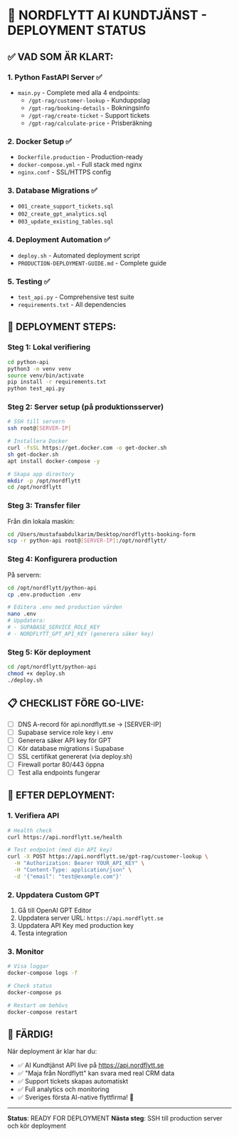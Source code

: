 # 🚀 NORDFLYTT AI KUNDTJÄNST - DEPLOYMENT STATUS

## ✅ VAD SOM ÄR KLART:

### 1. **Python FastAPI Server** ✅
- `main.py` - Complete med alla 4 endpoints:
  - `/gpt-rag/customer-lookup` - Kunduppslag
  - `/gpt-rag/booking-details` - Bokningsinfo
  - `/gpt-rag/create-ticket` - Support tickets
  - `/gpt-rag/calculate-price` - Prisberäkning

### 2. **Docker Setup** ✅
- `Dockerfile.production` - Production-ready
- `docker-compose.yml` - Full stack med nginx
- `nginx.conf` - SSL/HTTPS config

### 3. **Database Migrations** ✅
- `001_create_support_tickets.sql`
- `002_create_gpt_analytics.sql`
- `003_update_existing_tables.sql`

### 4. **Deployment Automation** ✅
- `deploy.sh` - Automated deployment script
- `PRODUCTION-DEPLOYMENT-GUIDE.md` - Complete guide

### 5. **Testing** ✅
- `test_api.py` - Comprehensive test suite
- `requirements.txt` - All dependencies

## 🔄 DEPLOYMENT STEPS:

### **Steg 1: Lokal verifiering**
```bash
cd python-api
python3 -m venv venv
source venv/bin/activate
pip install -r requirements.txt
python test_api.py
```

### **Steg 2: Server setup (på produktionsserver)**
```bash
# SSH till servern
ssh root@[SERVER-IP]

# Installera Docker
curl -fsSL https://get.docker.com -o get-docker.sh
sh get-docker.sh
apt install docker-compose -y

# Skapa app directory
mkdir -p /opt/nordflytt
cd /opt/nordflytt
```

### **Steg 3: Transfer filer**
Från din lokala maskin:
```bash
cd /Users/mustafaabdulkarim/Desktop/nordflytts-booking-form
scp -r python-api root@[SERVER-IP]:/opt/nordflytt/
```

### **Steg 4: Konfigurera production**
På servern:
```bash
cd /opt/nordflytt/python-api
cp .env.production .env

# Editera .env med production värden
nano .env
# Uppdatera:
# - SUPABASE_SERVICE_ROLE_KEY
# - NORDFLYTT_GPT_API_KEY (generera säker key)
```

### **Steg 5: Kör deployment**
```bash
cd /opt/nordflytt/python-api
chmod +x deploy.sh
./deploy.sh
```

## 📋 CHECKLIST FÖRE GO-LIVE:

- [ ] DNS A-record för api.nordflytt.se → [SERVER-IP]
- [ ] Supabase service role key i .env
- [ ] Generera säker API key för GPT
- [ ] Kör database migrations i Supabase
- [ ] SSL certifikat genererat (via deploy.sh)
- [ ] Firewall portar 80/443 öppna
- [ ] Test alla endpoints fungerar

## 🔗 EFTER DEPLOYMENT:

### 1. **Verifiera API**
```bash
# Health check
curl https://api.nordflytt.se/health

# Test endpoint (med din API key)
curl -X POST https://api.nordflytt.se/gpt-rag/customer-lookup \
  -H "Authorization: Bearer YOUR_API_KEY" \
  -H "Content-Type: application/json" \
  -d '{"email": "test@example.com"}'
```

### 2. **Uppdatera Custom GPT**
1. Gå till OpenAI GPT Editor
2. Uppdatera server URL: `https://api.nordflytt.se`
3. Uppdatera API Key med production key
4. Testa integration

### 3. **Monitor**
```bash
# Visa loggar
docker-compose logs -f

# Check status
docker-compose ps

# Restart om behövs
docker-compose restart
```

## 🎉 FÄRDIG!

När deployment är klar har du:
- ✅ AI Kundtjänst API live på https://api.nordflytt.se
- ✅ "Maja från Nordflytt" kan svara med real CRM data
- ✅ Support tickets skapas automatiskt
- ✅ Full analytics och monitoring
- ✅ Sveriges första AI-native flyttfirma! 🚀

---

**Status**: READY FOR DEPLOYMENT
**Nästa steg**: SSH till production server och kör deployment
